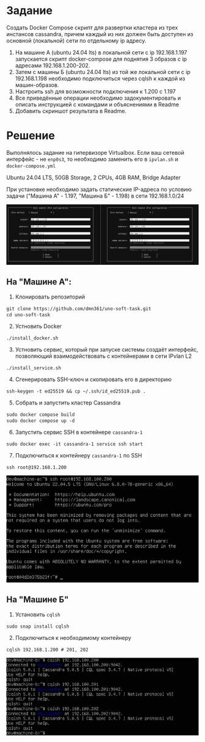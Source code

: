 # Задание

Создать Docker Compose скрипт для развертки кластера из трех инстансов cassandra, причем каждый из них должен быть доступен из основной (локальной) сети по отдельному ip адресу.

1. На машине А (ubuntu 24.04 lts) в локальной сети с ip 192.168.1.197 запускается скрипт docker-compose для поднятия 3 образов с ip адресами 192.168.1.200-202.
2. Затем с машины Б (ubuntu 24.04 lts) из той же локальной сети с ip 192.168.1.198 необходимо подключиться через cqlsh к каждой из машин-образов.
3. Настроить ssh для возможности подключения к 1.200 с 1.197
4. Все приведённые операции необходимо задокументировать и описать инструкцией с командами и объяснениями в Readme
5. Добавить скриншот результата в Readme.

# Решение

Выполнялось задание на гипервизоре Virtualbox. Если ваш сетевой интерфейс - не `enp0s3`, то необходимо заменить его в `ipvlan.sh` и `docker-compose.yml`

Ubuntu 24.04 LTS, 50GB Storage, 2 CPUs, 4GB RAM, Bridge Adapter

При установке необходимо задать статические IP-адреса по условию задачи ("Машина А" - 1.197, "Машина Б" - 1.198) в сети 192.168.1.0/24

![Screenshot 2025-08-23 112927.png](https://github.com/dmn361/uno-soft-task/blob/main/pics/Screenshot%202025-08-23%20112927.png)

## На "Машине А":

1. Клонировать репозиторий
```
git clone https://github.com/dmn361/uno-soft-task.git
cd uno-soft-task
```

2. Устновить Docker
```
./install_docker.sh
```

3. Устновить сервис, который при запуске системы создаёт интерфейс, позволяющий взаимодействовать с контейнерами в сети IPvlan L2
```
./install_service.sh
```
4. Сгенерировать SSH-ключ и скопировать его в директорию
```
ssh-keygen -t ed25519 && cp ~/.ssh/id_ed25519.pub .
```

5. Собрать и запустить кластер Cassandra
```
sudo docker compose build
sudo docker compose up -d
```

6. Запустить сервис SSH в контейнере `cassandra-1`
```
sudo docker exec -it cassandra-1 service ssh start
```

7. Подключиться к контейнеру `cassandra-1` по SSH
```
ssh root@192.168.1.200
```
![Screenshot 2025-08-23 160531.png](https://github.com/dmn361/uno-soft-task/blob/main/pics/Screenshot%202025-08-23%20160531.png)

## На "Машине Б"

1. Установить `cqlsh`
```
sudo snap install cqlsh
```

2. Подключиться к необходимому контейнеру
```
cqlsh 192.168.1.200 # 201, 202
```

![Screenshot 2025-08-23 160221.png](https://github.com/dmn361/uno-soft-task/blob/main/pics/Screenshot%202025-08-23%20160221.png)

